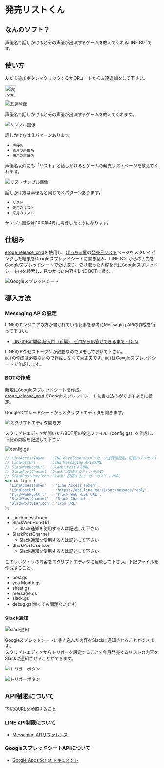 # 発売リストくん 

## なんのソフト？

声優名で話しかけるとその声優が出演するゲームを教えてくれるLINE BOTです。

## 使い方

友だち追加ボタンをクリックするかQRコードから友達追加をして下さい。  

<a href="https://line.me/R/ti/p/%40kox6824y"><img height="36" border="0" alt="友だち追加" src="https://scdn.line-apps.com/n/line_add_friends/btn/ja.png"></a>

![友達登録](image/qr_code.png)

声優名で話しかけるとその声優が出演するゲームを教えてくれます。  

![サンプル画像](image/sample_screen.png)

話しかけ方は３パターンあります。  

- `声優名`
- `先月の声優名`
- `来月の声優名`

声優名以外にも「リスト」と話しかけるとゲームの発売リストページを教えてくれます。

![リストサンプル画像](image/sample_list_screen.png)

話しかけ方は声優名と同じで３パターンあります。  

- `リスト`
- `先月のリスト`
- `来月のリスト`

サンプル画像は2019年4月に実行したものになります。

## 仕組み

[eroge_release_cmd](https://github.com/dodonki1223/eroge_release_cmd)を使用し、[げっちゅ屋](http://www.getchu.com/top.html?gc=gc)の[発売日リスト](http://www.getchu.com/all/price.html?genre=pc_soft&year=2019&month=3&gage=&gall=all)ページをスクレイピングした結果をGoogleスプレッドシートに書き込み、LINE BOTからの入力をGoogleスプレッドシートで受け取り、受け取った内容を元にGoogleスプレッドシート内を検索し、見つかった内容をLINE BOTに返す。

![Googleスプレッドシート](image/sample_google_spread_sheet.png)

## 導入方法

### Messaging APIの設定

LINEのエンジニアの方が書かれている記事を參考にMessaging APIの作成を行って下さい。
- [LINEのBot開発 超入門（前編） ゼロから応答ができるまで - Qiita](https://qiita.com/nkjm/items/38808bbc97d6927837cd)  

LINEのアクセストークンが必要なのでメモしておいて下さい。  
`BOT`の作成は必要ないので作成しなくて大丈夫です。`BOT`はGoogleスプレッドシートで作成します。

### BOTの作成

新規にGoogleスプレッドシートを作成。  
[eroge_release_cmd](https://github.com/dodonki1223/eroge_release_cmd)でGoogleスプレッドシートに書き込みができるように設定。  
  
Googleスプレッドシートからスクリプトエディタを開きます。  

![スクリプトエディタ開き方](image/sample_open_script_editor.png)

スクリプトエディタが開いたらBOT用の設定ファイル（config.gs）を作成し、下記の内容を記述して下さい

![config.gs](image/config_setting.png)

```javascript
// LineAccessToken  ：LINE developersのメッセージ送受信設定に記載のアクセストークン
// LinePostUrl      ：LINE Messaging APIのURL
// SlackWebHookUrl  ：SlackにPostするURL
// SlackPostChannel ：Slackに投稿するチャンネルID
// SlackPostUserIcon：Slackに投稿するユーザーのアイコンURL
var config = {
  'LineAccessToken'  : 'Line Access Token',
  'LinePostUrl'      : 'https://api.line.me/v2/bot/message/reply',
  'SlackWebHookUrl'  : 'Slack Web Hook URL',
  'SlackPostChannel' : 'Slack Channel',
  'SlackPostUserIcon': 'Icon URL'
};
```

- LineAccessToken
- SlackWebHookUrl
    - Slack通知を使用する人は記述して下さい
- SlackPostChannel
    - Slack通知を使用する人は記述して下さい
- SlackPostUserIcon
    - Slack通知を使用する人は記述して下さい

このリポジトリの内容をスクリプトエディタに反映して下さい。下記ファイルを作成すること。  

- post.gs
- yearMonth.gs
- sheet.gs
- message.gs
- slack.gs
- debug.gs(無くても問題ないです)

### Slack通知

![slack通知](image/sample_slack_notice.png)

Googleスプレッドシートに書き込んだ内容をSlackに通知させることができます。  
スクリプトエディタからトリガーを設定することで今月発売するリストの内容をSlackに通知させることができます。

![トリガーボタン](image/sample_trigger_button.png)  

![トリガーボタン](image/sample_trigger_page.png)

## API制限について

下記のURLを参照すること

### LINE API制限について

- [Messaging APIリファレンス](https://developers.line.biz/ja/reference/messaging-api/)

### GoogleスプレッドシートAPIについて

- [Google Apps Script ドキュメント](https://developers.google.com/apps-script/guides/services/quotas)